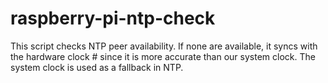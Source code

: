 raspberry-pi-ntp-check
======================

This script checks NTP peer availability. If none are available, it syncs with the hardware clock # since it is more accurate than our system clock. The system clock is used as a fallback in NTP.
